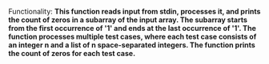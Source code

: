 Functionality: **This function reads input from stdin, processes it, and prints the count of zeros in a subarray of the input array. The subarray starts from the first occurrence of '1' and ends at the last occurrence of '1'. The function processes multiple test cases, where each test case consists of an integer n and a list of n space-separated integers. The function prints the count of zeros for each test case.**